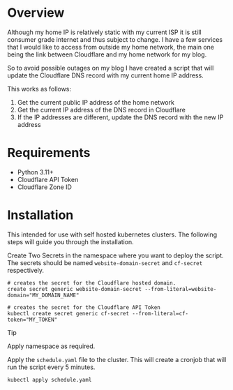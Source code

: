 # Overview

Although my home IP is relatively static with my current ISP it is still consumer grade internet and
thus subject to change. I have a few services that I would like to access from outside my home network, the main one 
being the link between Cloudflare and my home network for my blog.

So to avoid possible outages on my blog I have created a script that will update the Cloudflare DNS record with my current
home IP address.

This works as follows:
1. Get the current public IP address of the home network
2. Get the current IP address of the DNS record in Cloudflare
3. If the IP addresses are different, update the DNS record with the new IP address

# Requirements

- Python 3.11+
- Cloudflare API Token
- Cloudflare Zone ID

# Installation

This intended for use with self hosted kubernetes clusters. The following steps will guide you through the installation.

Create Two Secrets in the namespace where you want to deploy the script. The secrets should be named 
`website-domain-secret` and `cf-secret` respectively.

```shell
# creates the secret for the Cloudflare hosted domain.
create secret generic website-domain-secret --from-literal=website-domain="MY_DOMAIN_NAME"

# creates the secret for the Cloudflare API Token
kubectl create secret generic cf-secret --from-literal=cf-token="MY_TOKEN"
```
> [!TIP]
> Apply namespace as required. 

Apply the `schedule.yaml` file to the cluster. This will create a cronjob that will run the script every 5 minutes.

```shell
kubectl apply schedule.yaml
```

